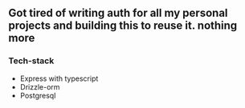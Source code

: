 ## Got tired of writing auth for all my personal projects and building this to reuse it. nothing more 

### Tech-stack
- Express with typescript
- Drizzle-orm
- Postgresql


